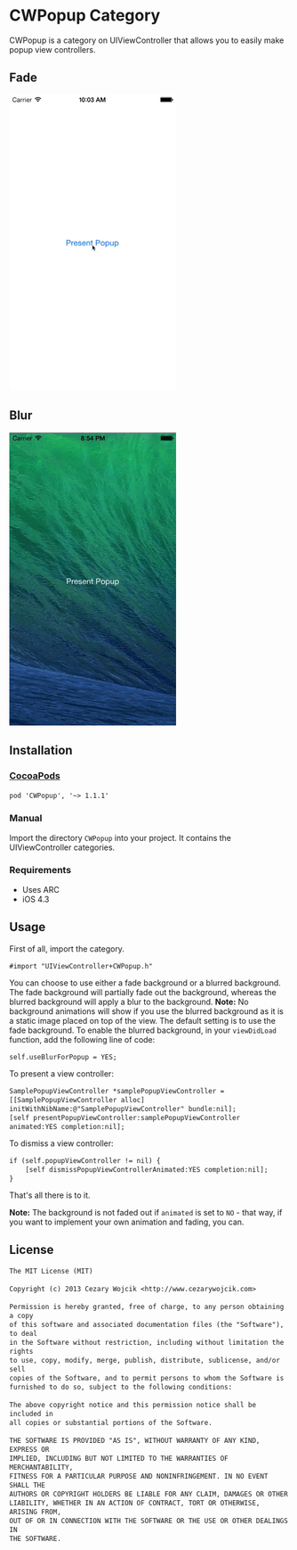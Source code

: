 # CWPopup Category

CWPopup is a category on UIViewController that allows you to easily make popup view controllers.

## Fade

![Fade View](popup.gif)

## Blur

![Blur View](popupblur.gif)

## Installation

### [CocoaPods](http://www.cocoapods.org)

`pod 'CWPopup', '~> 1.1.1'`

### Manual

Import the directory `CWPopup` into your project. It contains the UIViewController categories.

### Requirements

* Uses ARC
* iOS 4.3

## Usage
First of all, import the category.

    #import "UIViewController+CWPopup.h"

You can choose to use either a fade background or a blurred background. The fade background will partially fade out the background, whereas the blurred background will apply a blur to the background. **Note:** No background animations will show if you use the blurred background as it is a static image placed on top of the view. The default setting is to use the fade background. To enable the blurred background, in your `viewDidLoad` function, add the following line of code:

    self.useBlurForPopup = YES;

To present a view controller:

    SamplePopupViewController *samplePopupViewController = [[SamplePopupViewController alloc] initWithNibName:@"SamplePopupViewController" bundle:nil];
    [self presentPopupViewController:samplePopupViewController animated:YES completion:nil];

To dismiss a view controller:

    if (self.popupViewController != nil) {
        [self dismissPopupViewControllerAnimated:YES completion:nil];
    }

That's all there is to it.

**Note:** The background is not faded out if `animated` is set to `NO` - that way, if you want to implement your own animation and fading, you can.

## License

    The MIT License (MIT)

    Copyright (c) 2013 Cezary Wojcik <http://www.cezarywojcik.com>

    Permission is hereby granted, free of charge, to any person obtaining a copy
    of this software and associated documentation files (the "Software"), to deal
    in the Software without restriction, including without limitation the rights
    to use, copy, modify, merge, publish, distribute, sublicense, and/or sell
    copies of the Software, and to permit persons to whom the Software is
    furnished to do so, subject to the following conditions:

    The above copyright notice and this permission notice shall be included in
    all copies or substantial portions of the Software.

    THE SOFTWARE IS PROVIDED "AS IS", WITHOUT WARRANTY OF ANY KIND, EXPRESS OR
    IMPLIED, INCLUDING BUT NOT LIMITED TO THE WARRANTIES OF MERCHANTABILITY,
    FITNESS FOR A PARTICULAR PURPOSE AND NONINFRINGEMENT. IN NO EVENT SHALL THE
    AUTHORS OR COPYRIGHT HOLDERS BE LIABLE FOR ANY CLAIM, DAMAGES OR OTHER
    LIABILITY, WHETHER IN AN ACTION OF CONTRACT, TORT OR OTHERWISE, ARISING FROM,
    OUT OF OR IN CONNECTION WITH THE SOFTWARE OR THE USE OR OTHER DEALINGS IN
    THE SOFTWARE.
